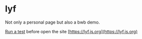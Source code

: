 # lyf
Not only a personal page but also a bwb demo.

[Run a test](https://gualemang.com/site/lyf.js.org) before open the site [https://lyf.js.org](https://lyf.js.org)
